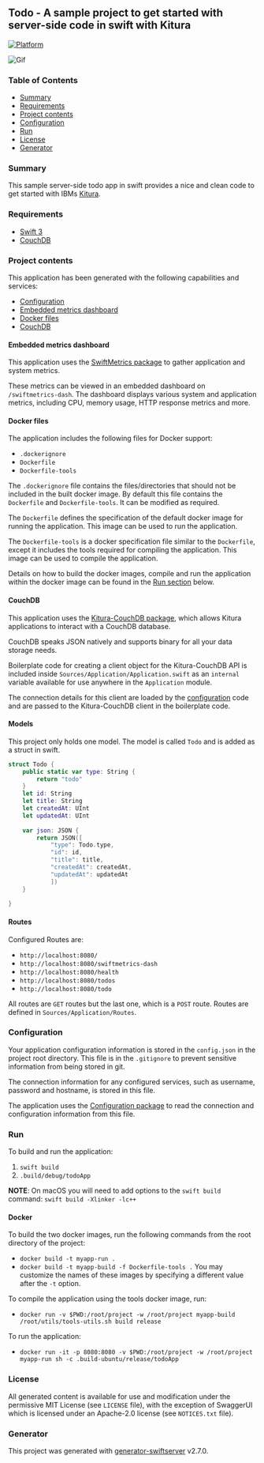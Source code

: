 ## Todo - A sample project to get started with server-side code in swift with Kitura

[![Platform](https://img.shields.io/badge/platform-swift-lightgrey.svg?style=flat)](https://developer.ibm.com/swift/)

![Gif](https://media.giphy.com/media/SCIv8kaQzeGDC/giphy.gif)

### Table of Contents
* [Summary](#summary)
* [Requirements](#requirements)
* [Project contents](#project-contents)
* [Configuration](#configuration)
* [Run](#run)
* [License](#license)
* [Generator](#generator)

### Summary
This sample server-side todo app in swift provides a nice and clean code to get started with IBMs [Kitura](https://developer.ibm.com/swift/kitura/).

### Requirements
* [Swift 3](https://swift.org/download/)
* [CouchDB](http://guide.couchdb.org/draft/tour.html)

### Project contents
This application has been generated with the following capabilities and services:

* [Configuration](#configuration)
* [Embedded metrics dashboard](#embedded-metrics-dashboard)
* [Docker files](#docker-files)
* [CouchDB](#couchdb)

#### Embedded metrics dashboard
This application uses the [SwiftMetrics package](https://github.com/RuntimeTools/SwiftMetrics) to gather application and system metrics.

These metrics can be viewed in an embedded dashboard on `/swiftmetrics-dash`. The dashboard displays various system and application metrics, including CPU, memory usage, HTTP response metrics and more.
#### Docker files
The application includes the following files for Docker support:
* `.dockerignore`
* `Dockerfile`
* `Dockerfile-tools`

The `.dockerignore` file contains the files/directories that should not be included in the built docker image. By default this file contains the `Dockerfile` and `Dockerfile-tools`. It can be modified as required.

The `Dockerfile` defines the specification of the default docker image for running the application. This image can be used to run the application.

The `Dockerfile-tools` is a docker specification file similar to the `Dockerfile`, except it includes the tools required for compiling the application. This image can be used to compile the application.

Details on how to build the docker images, compile and run the application within the docker image can be found in the [Run section](#run) below.
#### CouchDB
This application uses the [Kitura-CouchDB package](https://github.com/IBM-Swift/Kitura-CouchDB), which allows Kitura applications to interact with a CouchDB database.

CouchDB speaks JSON natively and supports binary for all your data storage needs.

Boilerplate code for creating a client object for the Kitura-CouchDB API is included inside `Sources/Application/Application.swift` as an `internal` variable available for use anywhere in the `Application` module.

The connection details for this client are loaded by the [configuration](#configuration) code and are passed to the Kitura-CouchDB client in the boilerplate code.

#### Models
This project only holds one model. The model is called `Todo` and is added as a struct in swift.
```swift 
struct Todo {
    public static var type: String {
        return "todo"
    }
    let id: String
    let title: String
    let createdAt: UInt
    let updatedAt: UInt
    
    var json: JSON {
        return JSON([
            "type": Todo.type,
            "id": id,
            "title": title,
            "createdAt": createdAt,
            "updatedAt": updatedAt
            ])
    }
    
}
```
#### Routes
Configured Routes are:
* `http://localhost:8080/`
* `http://localhost:8080/swiftmetrics-dash`
* `http://localhost:8080/health`
* `http://localhost:8080/todos`
* `http://localhost:8080/todo`

All routes are `GET` routes but the last one, which is a `POST` route. Routes are defined in `Sources/Application/Routes`.

### Configuration
Your application configuration information is stored in the `config.json` in the project root directory. This file is in the `.gitignore` to prevent sensitive information from being stored in git.

The connection information for any configured services, such as username, password and hostname, is stored in this file.

The application uses the [Configuration package](https://github.com/IBM-Swift/Configuration) to read the connection and configuration information from this file.

### Run
To build and run the application:
1. `swift build`
1. `.build/debug/todoApp`

**NOTE**: On macOS you will need to add options to the `swift build` command: `swift build -Xlinker -lc++`

#### Docker
To build the two docker images, run the following commands from the root directory of the project:
* `docker build -t myapp-run .`
* `docker build -t myapp-build -f Dockerfile-tools .`
You may customize the names of these images by specifying a different value after the `-t` option.

To compile the application using the tools docker image, run:
* `docker run -v $PWD:/root/project -w /root/project myapp-build /root/utils/tools-utils.sh build release`

To run the application:
* `docker run -it -p 8080:8080 -v $PWD:/root/project -w /root/project myapp-run sh -c .build-ubuntu/release/todoApp`

### License
All generated content is available for use and modification under the permissive MIT License (see `LICENSE` file), with the exception of SwaggerUI which is licensed under an Apache-2.0 license (see `NOTICES.txt` file).

### Generator
This project was generated with [generator-swiftserver](https://github.com/IBM-Swift/generator-swiftserver) v2.7.0.
